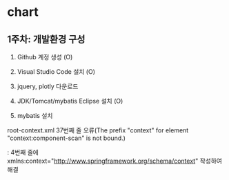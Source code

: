 # chart

## 1주차: 개발환경 구성
 
 1) Github 계정 생성 (O)
 
 2) Visual Studio Code 설치 (O)
 
 3) jquery, plotly 다운로드
 
 4) JDK/Tomcat/mybatis Eclipse 설치 (O)
 
 5) mybatis 설치

root-context.xml 37번째 줄 오류(The prefix "context" for element "context:component-scan" is not bound.)

: 4번째 줄에 xmlns:context="http://www.springframework.org/schema/context" 작성하여 해결 
